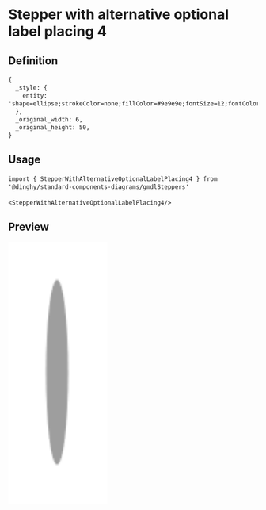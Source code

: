 # Stepper with alternative optional label placing 4

## Definition

```
{
  _style: { 
    entity: 'shape=ellipse;strokeColor=none;fillColor=#9e9e9e;fontSize=12;fontColor=#ffffff;html=1;',
  },
  _original_width: 6,
  _original_height: 50,
}
```

## Usage

```
import { StepperWithAlternativeOptionalLabelPlacing4 } from '@dinghy/standard-components-diagrams/gmdlSteppers'

<StepperWithAlternativeOptionalLabelPlacing4/>
```

## Preview

<img src="./stepper-with-alternative-optional-label-placing-4.png" width="200"/>
